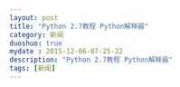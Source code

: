 ```yaml
---
layout: post
title: "Python 2.7教程 Python解释器"
category: 新闻
duoshuo: true
mydate : 2015-12-06-07-25-22
description: "Python 2.7教程 Python解释器"
tags: [新闻]
---
```

